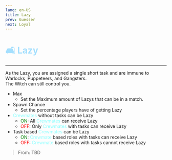 ```yaml
---
lang: en-US
title: Lazy
prev: Guesser
next: Loyal
---
```


# <font color=#a4dffe>🛋️ <b>Lazy</b></font> <Badge text="Helpful" type="tip" vertical="middle"/>
---

As the Lazy, you are assigned a single short task and are immune to Warlocks, Puppeteers, and Gangsters.<br>
The Witch can still control you.

* Max
  * Set the Maximum amount of Lazys that can be in a match.
* Spawn Chance
  * Set the percentage players have of getting Lazy
* <font color=#8cffff>Crewmates</font> without tasks can be Lazy 
  * <font color=green>ON</font>: All <font color=#8cffff>Crewmates</font> can receive Lazy
  * <font color=red>OFF</font>: Only <font color=#8cffff>Crewmates</font> with tasks can receive Lazy
* Task based <font color=#8cffff>Crewmates</font> can be Lazy
  * <font color=green>ON</font>: <font color=#8cffff>Crewmate</font> based roles with tasks can receive Lazy
  * <font color=red>OFF</font>: <font color=#8cffff>Crewmate</font> based roles with tasks cannot receive Lazy

> From: TBD